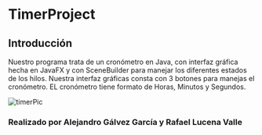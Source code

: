 # TimerProject
## Introducción

Nuestro programa trata de un cronómetro en Java, con interfaz gráfica hecha en JavaFX y con SceneBuilder para manejar los diferentes estados de los hilos.
Nuestra interfaz gráficas consta con 3 botones para manejas el cronómetro. EL cronómetro tiene formato de Horas, Minutos y Segundos.

![timerPic](https://github.com/alexgg9/TimerProject/assets/44396199/e52a5a62-a337-476c-a47b-fd4f6ef92bcc)

### Realizado por Alejandro Gálvez García y Rafael Lucena Valle
